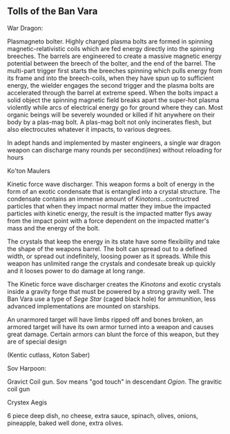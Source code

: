 ## Tolls of the Ban Vara

War Dragon:

Plasmagneto bolter. Highly charged plasma bolts are formed in spinning magnetic-relativistic coils which are fed energy directly into the spinning breeches. The barrels are engineered to create a massive magnetic energy potential between the breech of the bolter, and the end of the barrel. The multi-part trigger first starts the breeches spinning which pulls energy from its frame and into the breech-coils, when they have spun up to sufficient energy, the wielder engages the second trigger and the plasma bolts are accelerated through the barrel at extreme speed. When the bolts impact a solid object the spinning magnetic field breaks apart the super-hot plasma violently while arcs of electrical energy go for ground where they can. Most organic beings will be severely wounded or killed if hit anywhere on their body by a plas-mag bolt. A plas-mag bolt not only incinerates flesh, but also electrocutes whatever it impacts, to various degrees.

In adept hands and implemented by master engineers, a single war dragon weapon can discharge many rounds per second(inex) without reloading for hours




Ko'ton Maulers

Kinetic force wave discharger. This weapon forms a bolt of energy in the form of an exotic condensate that is entangled into a crystal structure. The condensate contains an immense amount of _Kinotons_...contructred particles that when they impact normal matter they imbue the impacted particles with kinetic energy, the result is the impacted matter flys away from the impact point with a force dependent on the impacted matter's mass and the energy of the bolt.

The crystals that keep the energy in its state have some flexibility and take the shape of the weapons barrel. The bolt can spread out to a defined width, or spread out indefinitely, loosing power as it spreads. While this weapon has unlimited range the crystals and condesate break up quickly and it looses power to do damage at long range.

The Kinetic force wave discharger creates the _Kinotons_ and exotic crystals inside a gravity forge that must be powered by a strong gravity well. The Ban Vara use a type of _Sege Star_ (caged black hole) for ammunition, less advanced implementations are mounted on starships.

An unarmored target will have limbs ripped off and bones broken, an armored target will have its own armor turned into a weapon and causes great damage. Certain armors can blunt the force of this weapon, but they are of special design

(Kentic cutlass, Koton Saber)

Sov Harpoon:

Gravict Coil gun. Sov means "god touch" in descendant _Ogion_. The gravitic coil gun

Crystex Aegis




6 piece deep dish, no cheese, extra sauce, spinach, olives, onions, pineapple, baked well done, extra olives.
